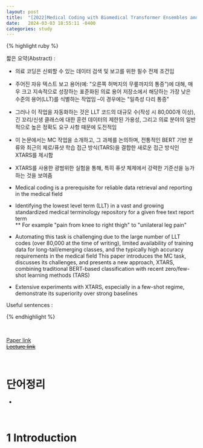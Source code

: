 ```yaml
---
layout: post
title:  "[2022]Medical Coding with Biomedical Transformer Ensembles and Zero/Few-shot Learning"  
date:   2024-03-03 18:55:11 -0400
categories: study
---
```


{% highlight ruby %}


짧은 요약(Abstract) :    

* 의료 코딩은 신뢰할 수 있는 데이터 검색 및 보고를 위한 필수 전제 조건임
* 주어진 자유 텍스트 보고 용어(예: "오른쪽 허벅지의 무릎까지의 통증")에 대해, 매우 크고 지속적으로 성장하는 표준화된 의료 용어 저장소에서 해당하는 가장 낮은 수준의 용어(LLT)를 식별하는 작업임 –이 경우에는 "일측성 다리 통증"
* 그러나 이 작업을 자동화하는 것은 LLT 코드의 대규모 수(작성 시 80,000개 이상), 긴 꼬리/신생 클래스에 대한 훈련 데이터의 제한된 가용성, 그리고 의료 분야의 일반적으로 높은 정확도 요구 사항 때문에 도전적임
* 이 논문에서는 MC 작업을 소개하고, 그 과제를 논의하며, 전통적인 BERT 기반 분류와 최근의 제로/퓨샷 학습 접근 방식(TARS)을 결합한 새로운 접근 방식인 XTARS를 제시함
* XTARS를 사용한 광범위한 실험을 통해, 특히 퓨샷 체제에서 강력한 기준선을 능가하는 것을 보여줌


* Medical coding is a prerequisite for reliable data retrieval and reporting in the medical field
* Identifying the lowest level term (LLT) in a vast and growing standardized medical terminology repository for a given free text report term  
** For example "pain from knee to right thigh" to "unilateral leg pain"  
* Automating this task is challenging due to the large number of LLT codes (over 80,000 at the time of writing), limited availability of training data for long-tail/emerging classes, and the typically high accuracy requirements in the medical field
This paper introduces the MC task, discusses its challenges, and presents a new approach, XTARS, combining traditional BERT-based classification with recent zero/few-shot learning methods (TARS)
* Extensive experiments with XTARS, especially in a few-shot regime, demonstrate its superiority over strong baselines



Useful sentences :  


{% endhighlight %}  

<br/>

[Paper link](https://drive.google.com/drive/folders/1870mgj6jrTdl2H-UWHWk6CmV8tVj6EiA?usp=sharing)  
[~~Lecture link~~]()  

<br/>

# 단어정리  
* 
<br/>

# 1 Introduction  
